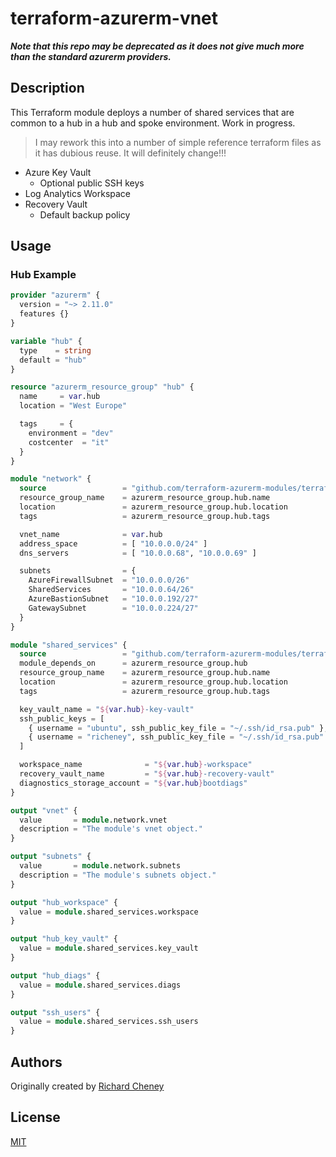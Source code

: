 # terraform-azurerm-vnet

***Note that this repo may be deprecated as it does not give much more than the standard azurerm providers.***

## Description

This Terraform module deploys a number of shared services that are common to a hub in a hub and spoke environment. Work in progress.

> I may rework this into a number of simple reference terraform files as it has dubious reuse. It will definitely change!!!

* Azure Key Vault
  * Optional public SSH keys
* Log Analytics Workspace
* Recovery Vault
  * Default backup policy

## Usage

### Hub Example

```terraform
provider "azurerm" {
  version = "~> 2.11.0"
  features {}
}

variable "hub" {
  type    = string
  default = "hub"
}

resource "azurerm_resource_group" "hub" {
  name     = var.hub
  location = "West Europe"

  tags     = {
    environment = "dev"
    costcenter  = "it"
  }
}

module "network" {
  source                 = "github.com/terraform-azurerm-modules/terraform-azure-vnet"
  resource_group_name    = azurerm_resource_group.hub.name
  location               = azurerm_resource_group.hub.location
  tags                   = azurerm_resource_group.hub.tags

  vnet_name              = var.hub
  address_space          = [ "10.0.0.0/24" ]
  dns_servers            = [ "10.0.0.68", "10.0.0.69" ]

  subnets                = {
    AzureFirewallSubnet  = "10.0.0.0/26"
    SharedServices       = "10.0.0.64/26"
    AzureBastionSubnet   = "10.0.0.192/27"
    GatewaySubnet        = "10.0.0.224/27"
  }
}

module "shared_services" {
  source                 = "github.com/terraform-azurerm-modules/terraform-azure-shared-services"
  module_depends_on      = azurerm_resource_group.hub
  resource_group_name    = azurerm_resource_group.hub.name
  location               = azurerm_resource_group.hub.location
  tags                   = azurerm_resource_group.hub.tags

  key_vault_name = "${var.hub}-key-vault"
  ssh_public_keys = [
    { username = "ubuntu", ssh_public_key_file = "~/.ssh/id_rsa.pub" },
    { username = "richeney", ssh_public_key_file = "~/.ssh/id_rsa.pub" }
  ]

  workspace_name              = "${var.hub}-workspace"
  recovery_vault_name         = "${var.hub}-recovery-vault"
  diagnostics_storage_account = "${var.hub}bootdiags"
}

output "vnet" {
  value       = module.network.vnet
  description = "The module's vnet object."
}

output "subnets" {
  value       = module.network.subnets
  description = "The module's subnets object."
}

output "hub_workspace" {
  value = module.shared_services.workspace
}

output "hub_key_vault" {
  value = module.shared_services.key_vault
}

output "hub_diags" {
  value = module.shared_services.diags
}

output "ssh_users" {
  value = module.shared_services.ssh_users
}
```

## Authors

Originally created by [Richard Cheney](http://github.com/richeney)

## License

[MIT](LICENSE)
